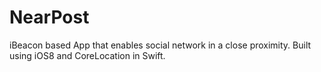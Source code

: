 # NearPost
iBeacon based App that enables social network in a close proximity. Built using iOS8 and CoreLocation in Swift. 
